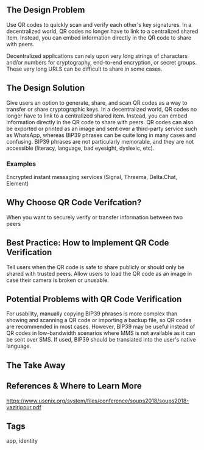 ## The Design Problem

Use QR codes to quickly scan and verify each other's key signatures. In a decentralized world, QR codes no longer have to link to a centralized shared item.
Instead, you can embed information directly in the QR code to share with peers.

Decentralized applications can rely upon very long strings of characters and/or numbers for cryptography, end-to-end encryption, or secret groups.
These very long URLS can be difficult to share in some cases.

## The Design Solution

Give users an option to generate, share, and scan QR codes as a way to transfer or share cryptographic keys. In a decentralized world, QR codes no longer have
to link to a centralized shared item. Instead, you can embed information directly in the QR code to share with peers. QR codes can also be exported or printed
as an image and sent over a third-party service such as WhatsApp, whereas BIP39 phrases can be quite long in many cases and confusing. BIP39 phrases are not
particularly memorable, and they are not accessible (literacy, language, bad eyesight, dyslexic, etc).

### Examples

Encrypted instant messaging services (Signal, Threema, Delta.Chat, Element)

## Why Choose QR Code Verifcation?

When you want to securely verify or transfer information between two peers

## Best Practice: How to Implement QR Code Verification

Tell users when the QR code is safe to share publicly or should only be shared with trusted peers.
Allow users to load the QR code as an image in case their camera is broken or unusable.

## Potential Problems with QR Code Verification

For usability, manually copying BIP39 phrases is more complex than showing and scanning a QR code or importing a backup file, so QR codes are recommended
in most cases. However, BIP39 may be useful instead of QR codes in low-bandwidth scenarios where MMS is not available as it can be sent over SMS. If used,
BIP39 should be translated into the user's native language.

## The Take Away

## References & Where to Learn More

https://www.usenix.org/system/files/conference/soups2018/soups2018-vaziripour.pdf

## Tags

app, identity
